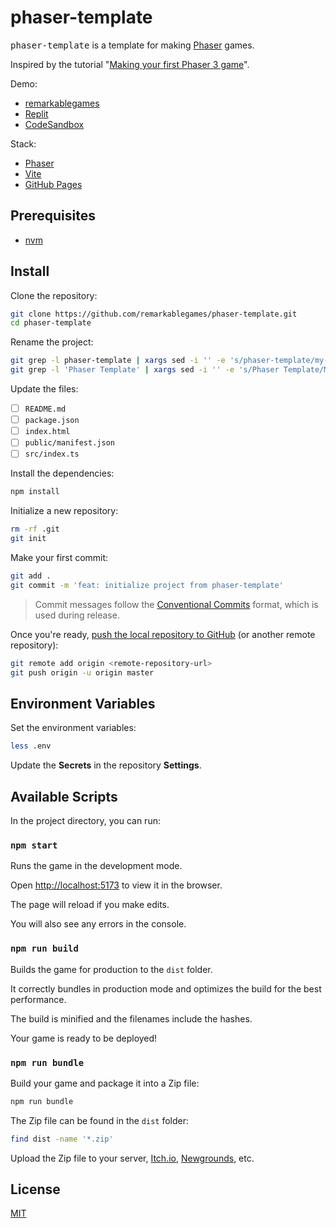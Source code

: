 # phaser-template

<kbd>phaser-template</kbd> is a template for making [Phaser](https://phaser.io/) games.

Inspired by the tutorial "[Making your first Phaser 3 game](https://phaser.io/tutorials/making-your-first-phaser-3-game)".

Demo:

- [remarkablegames](https://remarkablegames.org/phaser-template/)
- [Replit](https://replit.com/talk/share/Phaser-Template/22850)
- [CodeSandbox](https://codesandbox.io/s/phaser-template-4fy4y)

Stack:

- [Phaser](https://phaser.io/)
- [Vite](https://vitejs.dev/)
- [GitHub Pages](https://pages.github.com/)

## Prerequisites

- [nvm](https://github.com/nvm-sh/nvm#readme)

## Install

Clone the repository:

```sh
git clone https://github.com/remarkablegames/phaser-template.git
cd phaser-template
```

Rename the project:

```sh
git grep -l phaser-template | xargs sed -i '' -e 's/phaser-template/my-game/g'
git grep -l 'Phaser Template' | xargs sed -i '' -e 's/Phaser Template/My Game/g'
```

Update the files:

- [ ] `README.md`
- [ ] `package.json`
- [ ] `index.html`
- [ ] `public/manifest.json`
- [ ] `src/index.ts`

Install the dependencies:

```sh
npm install
```

Initialize a new repository:

```sh
rm -rf .git
git init
```

Make your first commit:

```sh
git add .
git commit -m 'feat: initialize project from phaser-template'
```

> Commit messages follow the [Conventional Commits](https://conventionalcommits.org/) format, which is used during release.

Once you're ready, [push the local repository to GitHub](https://help.github.com/articles/adding-an-existing-project-to-github-using-the-command-line/) (or another remote repository):

```sh
git remote add origin <remote-repository-url>
git push origin -u origin master
```

## Environment Variables

Set the environment variables:

```sh
less .env
```

Update the **Secrets** in the repository **Settings**.

## Available Scripts

In the project directory, you can run:

### `npm start`

Runs the game in the development mode.

Open [http://localhost:5173](http://localhost:5173) to view it in the browser.

The page will reload if you make edits.

You will also see any errors in the console.

### `npm run build`

Builds the game for production to the `dist` folder.

It correctly bundles in production mode and optimizes the build for the best performance.

The build is minified and the filenames include the hashes.

Your game is ready to be deployed!

### `npm run bundle`

Build your game and package it into a Zip file:

```sh
npm run bundle
```

The Zip file can be found in the `dist` folder:

```sh
find dist -name '*.zip'
```

Upload the Zip file to your server, [Itch.io](https://itch.io/), [Newgrounds](https://www.newgrounds.com/), etc.

## License

[MIT](LICENSE)
